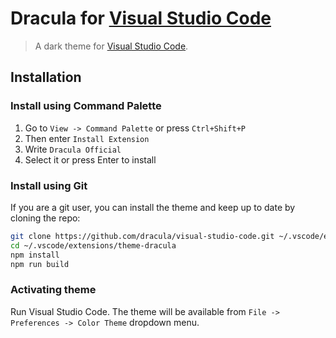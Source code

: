 # Dracula for [Visual Studio Code](http://code.visualstudio.com)

> A dark theme for [Visual Studio Code](http://code.visualstudio.com).

## Installation

### Install using Command Palette

1.  Go to `View -> Command Palette` or press `Ctrl+Shift+P`
2.  Then enter `Install Extension`
3.  Write `Dracula Official`
4.  Select it or press Enter to install

### Install using Git

If you are a git user, you can install the theme and keep up to date by cloning the repo:

```bash
git clone https://github.com/dracula/visual-studio-code.git ~/.vscode/extensions/theme-dracula
cd ~/.vscode/extensions/theme-dracula
npm install
npm run build
```

### Activating theme

Run Visual Studio Code. The theme will be available from `File -> Preferences -> Color Theme` dropdown menu.